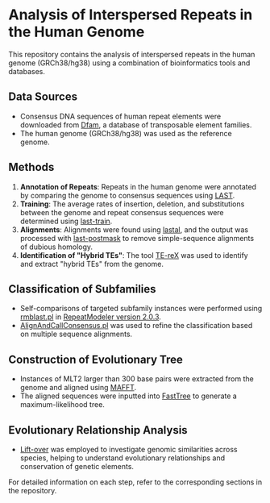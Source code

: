 # Analysis of Interspersed Repeats in the Human Genome

This repository contains the analysis of interspersed repeats in the human genome (GRCh38/hg38) using a combination of bioinformatics tools and databases.

## Data Sources
- Consensus DNA sequences of human repeat elements were downloaded from [Dfam](https://dfam.org/), a database of transposable element families.
- The human genome (GRCh38/hg38) was used as the reference genome.

## Methods
1. **Annotation of Repeats**: Repeats in the human genome were annotated by comparing the genome to consensus sequences using [LAST](https://last.cbrc.jp/).
2. **Training**: The average rates of insertion, deletion, and substitutions between the genome and repeat consensus sequences were determined using [last-train](https://last.cbrc.jp/).
3. **Alignments**: Alignments were found using [lastal](https://last.cbrc.jp/), and the output was processed with [last-postmask](https://last.cbrc.jp/) to remove simple-sequence alignments of dubious homology.
4. **Identification of "Hybrid TEs"**: The tool [TE-reX](https://github.com/dfam-consortium/TE-reX) was used to identify and extract "hybrid TEs" from the genome.

## Classification of Subfamilies
- Self-comparisons of targeted subfamily instances were performed using [rmblast.pl](https://www.repeatmasker.org/) in [RepeatModeler version 2.0.3](https://www.repeatmasker.org/).
- [AlignAndCallConsensus.pl](https://www.repeatmasker.org/) was used to refine the classification based on multiple sequence alignments.

## Construction of Evolutionary Tree
- Instances of MLT2 larger than 300 base pairs were extracted from the genome and aligned using [MAFFT](https://mafft.cbrc.jp/).
- The aligned sequences were inputted into [FastTree](https://www.microbesonline.org/fasttree/) to generate a maximum-likelihood tree.

## Evolutionary Relationship Analysis
- [Lift-over](https://www.ncbi.nlm.nih.gov/pmc/articles/PMC1000000/) was employed to investigate genomic similarities across species, helping to understand evolutionary relationships and conservation of genetic elements.



For detailed information on each step, refer to the corresponding sections in the repository.








